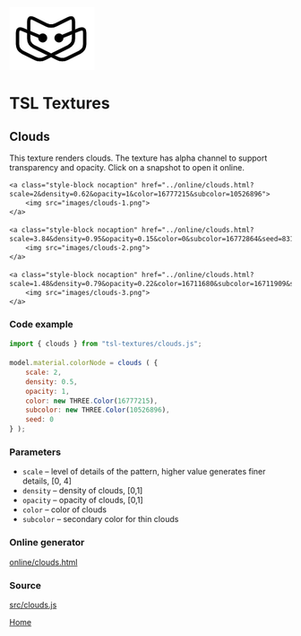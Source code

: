<img class="logo" src="../assets/logo/logo.png">


# TSL Textures


## Clouds
This texture renders clouds. The texture has alpha channel
to support transparency and opacity. Click on a snapshot to
open it online.

<p class="gallery">

	<a class="style-block nocaption" href="../online/clouds.html?scale=2&density=0.62&opacity=1&color=16777215&subcolor=10526896">
		<img src="images/clouds-1.png">
	</a>

	<a class="style-block nocaption" href="../online/clouds.html?scale=3.84&density=0.95&opacity=0.15&color=0&subcolor=16772864&seed=8318">
		<img src="images/clouds-2.png">
	</a>

	<a class="style-block nocaption" href="../online/clouds.html?scale=1.48&density=0.79&opacity=0.22&color=16711680&subcolor=16711909&seed=8318">
		<img src="images/clouds-3.png">
	</a>

</p>


### Code example

```js
import { clouds } from "tsl-textures/clouds.js";

model.material.colorNode = clouds ( {
	scale: 2,
	density: 0.5,
	opacity: 1,
	color: new THREE.Color(16777215),
	subcolor: new THREE.Color(10526896),
	seed: 0
} );
```


### Parameters

* `scale` &ndash; level of details of the pattern, higher value generates finer details, [0, 4]
* `density` &ndash; density of clouds, [0,1]
* `opacity` &ndash; opacity of clouds, [0,1]
* `color` &ndash; color of clouds
* `subcolor` &ndash; secondary color for thin clouds


### Online generator

[online/clouds.html](../online/clouds.html)


### Source

[src/clouds.js](https://github.com/boytchev/tsl-textures/blob/main/src/clouds.js)

		
<div class="footnote">
	<a href="../">Home</a>
</div>